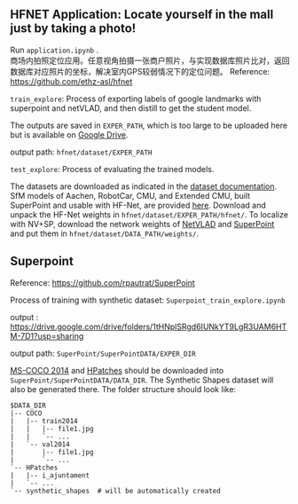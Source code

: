 
## HFNET Application: Locate yourself in the mall just by taking a photo!
Run `application.ipynb` .  
商场内拍照定位应用。任意视角拍摄一张商户照片，与实现数据库照片比对，返回数据库对应照片的坐标，解决室内GPS较弱情况下的定位问题。
Reference: https://github.com/ethz-asl/hfnet

`train_explore`: Process of exporting labels of google landmarks with superpoint and netVLAD, and then distill to get the student model.

The outputs are saved in `EXPER_PATH`, which is too large to be uploaded here but is available on [Google Drive](https://drive.google.com/drive/folders/1EeG0GBsqh271rInTTbPrsRe96g6nuXHL?usp=sharing).

output path: `hfnet/dataset/EXPER_PATH`

`test_explore`: Process of evaluating the trained models.

The datasets are downloaded as indicated in the [dataset documentation](doc/datasets.md). SfM models of Aachen, RobotCar, CMU, and Extended CMU, built SuperPoint and usable with HF-Net, are provided [here](https://projects.asl.ethz.ch/datasets/doku.php?id=cvpr2019hfnet). Download and unpack the HF-Net weights in `hfnet/dataset/EXPER_PATH/hfnet/`. To localize with NV+SP, download the network weights of [NetVLAD](http://rpg.ifi.uzh.ch/datasets/netvlad/vd16_pitts30k_conv5_3_vlad_preL2_intra_white.zip) and [SuperPoint](https://github.com/MagicLeapResearch/SuperPointPretrainedNetwork/blob/master/superpoint_v1.pth) and put them in `hfnet/dataset/DATA_PATH/weights/`.



## Superpoint
Reference: https://github.com/rpautrat/SuperPoint

Process of training with synthetic dataset: `Superpoint_train_explore.ipynb`

output :
https://drive.google.com/drive/folders/1tHNplSRgd6IUNkYT9LgR3UAM6HTM-7D1?usp=sharing

output path: `SuperPoint/SuperPointDATA/EXPER_DIR`

[MS-COCO 2014](http://cocodataset.org/#download) and [HPatches](http://icvl.ee.ic.ac.uk/vbalnt/hpatches/hpatches-sequences-release.tar.gz) should be downloaded into `SuperPoint/SuperPointDATA/DATA_DIR`. The Synthetic Shapes dataset will also be generated there. The folder structure should look like:
```
$DATA_DIR
|-- COCO
|   |-- train2014
|   |   |-- file1.jpg
|   |   `-- ...
|   `-- val2014
|       |-- file1.jpg
|       `-- ...
`-- HPatches
|   |-- i_ajuntament
|   `-- ...
`-- synthetic_shapes  # will be automatically created
```
